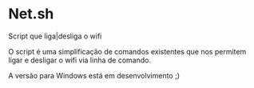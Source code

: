 # Net.sh
Script que liga|desliga o wifi 

  O script é uma simplificação de comandos existentes que nos permitem ligar e desligar o wifi via linha de comando. 

A versão para Windows está em desenvolvimento ;)
